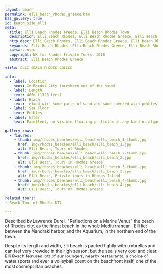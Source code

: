 ```yaml
---
layout: beach
permalink: elli_beach_rhodes_greece.htm
has_gallery: true
id: beach_site_elli
meta:
  title: Elli Beach Rhodes Greece, Elli Beach Rhodes Town
  description: Elli Beach Rhodes, Elli Beach Rhodes Greece, Elli Beach Rhodes Town
  http_desc: Elli Beach Rhodes, Elli Beach Rhodes Greece, Elli Beach Rhodes Town
  keywords: Elli Beach Rhodes, Elli Beach Rhodes Greece, Elli Beach Rhodes Town
  author: Nick
  copyright: NK for Rhodes Private Tours, 2018
  abstract: Elli Beach Rhodes Greece

title: ELLI BEACH RHODES GREECE

info:
  - label: Location
    text: In Rhodes City (northern end of the town)
  - label: Length
    text: 400m (1320 feet)
  - label: Beach
    text:  Mixed with some parts of sand and some covered with pebbles
  - label: Sea Floor
    text: Pebbles
  - label: Water
    text: Excellent, no visible floating particles of any kind or algae settled on the beach

gallery_rows:
  - figures:
    - thumb: img/rhodes_beaches/elli_beach/elli_beach_1-thumb.jpg
      href: img/rhodes_beaches/elli_beach/elli_beach_1.jpg
      alt: Elli Beach, Tours of Rhodes
    - thumb: img/rhodes_beaches/elli_beach/elli_beach_2-thumb.jpg
      href: img/rhodes_beaches/elli_beach/elli_beach_2.jpg
      alt: Elli Beach, Tours in Rhodes Greece
    - thumb: img/rhodes_beaches/elli_beach/elli_beach_3-thumb.jpg
      href: img/rhodes_beaches/elli_beach/elli_beach_3.jpg
      alt: Elli Beach, Private tours in Rhodes Island
    - thumb: img/rhodes_beaches/elli_beach/elli_beach_4-thumb.jpg
      href: img/rhodes_beaches/elli_beach/elli_beach_4.jpg
      alt: Elli Beach, Tours of Rhodes Greece

related_tours:
- Beach Tour of Rhodes-DT7

---
```

Described by Lawrence Durell, "Reflections on a Marine Venus" the beach of Rhodes city, as the finest beach in the whole Mediterranean . Elli lies between the Mandraki harbor, and the Aquarium, in the northern end of the town. 

Despite its length and width, Elli beach is packed tightly with umbrellas and can feel very crowded in the high season, but the sea is very cool and clear. Elli Beach features lots of sun loungers, nearby restaurants, a choice of water sports and even a volleyball count on the beachfront itself, one of the most cosmopolitan beaches.
